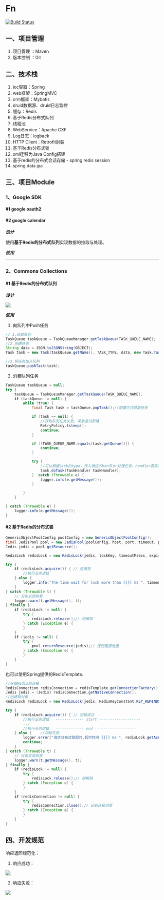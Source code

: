 # Fn

[![Build Status](https://travis-ci.org/ittalks/futureN4J.svg?branch=master)](https://travis-ci.org/ittalks/futureN4J)

## 一、项目管理

1. 项目管理 ：Maven
2. 版本控制 ：Git

## 二、技术栈

1. ioc容器：Spring
2. web框架：SpringMVC
3. orm框架：Mybatis
4. druid数据源、druid日志监控
5. 缓存：Redis
6. 基于Redis分布式队列
7. 线程池
8. WebService：Apache CXF
9. Log日志：logback
10. HTTP Client：Retrofit封装
11. 基于Redis分布式锁
12. xml迁移为Java Config搭建
13. 基于redis的分布式会话存储 - spring redis session
14. spring data jpa

## 三、项目Module

### 1、Google SDK

#### #1 google oauth2

#### #2 google calendar

**_设计_**

使用**基于Redis的分布式队列**实现数据的拉取与处理。

**_使用_**

---

### 2、Commons Collections

#### #1 基于Redis的分布式队列

**_设计_**

![](static/基于Redis的分布式消息队列设计.png)

**_使用_**
1. 向队列中Push任务
```java
// 1.获取队列
TaskQueue taskQueue = TaskQueueManager.getTaskQueue(TASK_QUEUE_NAME);
//2.创建任务
String data = JSON.toJSONString(OBJECT);
Task task = new Task(taskQueue.getName(), TASK_TYPE, data, new Task.TaskState());

//3.将任务加入队列
taskQueue.pushTask(task);
```

2. 消费队列任务
```java
TaskQueue taskQueue = null;
try {
    taskQueue = TaskQueueManager.getTaskQueue(TASK_QUEUE_NAME);
    if (taskQueue != null) {
        while (true) {
            final Task task = taskQueue.popTask();//阻塞方式获取任务

            if (task == null) {
                //获取队列任务失败，采取重试策略
                RetryPolicy.tsleep();
                continue;
            }

            if (!TASK_QUEUE_NAME.equals(task.getQueue())) {
                continue;
            }

            try {
                //可以根据task的type，传入相应的handler处理任务，handler要实现TaskHandler接口。
                task.doTask(TaskHandler taskHandler);
            }  catch (Throwable e) {
                logger.info(e.getMessage());
            }

        }
    }

} catch (Throwable e) {
    logger.info(e.getMessage());
}
```

#### #2 基于Redis的分布式锁
```java
GenericObjectPoolConfig poolConfig = new GenericObjectPoolConfig();
final JedisPool pool = new JedisPool(poolConfig, host, port, timeout, password);
Jedis jedis = pool.getResource();

RedisLock redisLock = new RedisLock(jedis, lockKey, timeoutMsecs, expireMsecs);

try {
    if (redisLock.acquire()) { // 启用锁
        //执行业务逻辑
    } else {
        logger.info("The time wait for lock more than [{}] ms ", timeoutMsecs);
    }
} catch (Throwable t) {
    // 分布式锁异常
    logger.warn(t.getMessage(), t);
} finally {
    if (redisLock != null) {
        try {
            redisLock.release();// 则解锁
        } catch (Exception e) {
        }
    }
    if (jedis != null) {
        try {
            pool.returnResource(jedis);// 还到连接池里
        } catch (Exception e) {
        }
    }
}
```
也可以使用Spring提供的RedisTemplate.
```java
//获取Redis的连接
RedisConnection redisConnection = redisTemplate.getConnectionFactory().getConnection();
Jedis jedis = (Jedis) redisConnection.getNativeConnection();
//创建锁对象
RedisLock redisLock = new RedisLock(jedis, RedisKeyConstant.KEY_REMINDS_GEN_DISTRIBUTE_LOCK);

try {
    if (redisLock.acquire()) { // 加锁成功
        //执行业务逻辑   ------------- start -------------------
        ...
        //执行业务逻辑   ------------- end -------------------
    } else {    //加锁失败
        logger.error("请求分布式锁超时,超时时间 [{}] ms ", redisLock.getAcquireTimeoutInMillis());
        continue;
    }
} catch (Throwable t) {
    // 分布式锁异常
    logger.warn(t.getMessage(), t);
} finally {
    if (redisLock != null) {
        try {
            redisLock.release();// 则解锁
        } catch (Exception e) {
        }
    }
    if (redisConnection != null) {
        try {
            redisConnection.close();// 还到连接池里
        } catch (Exception e) {
        }
    }
}
```

## 四、开发规范
响应返回规范化：

1. 响应成功：

![](static/response.png)

2. 响应失败：

![](static/response2.png)